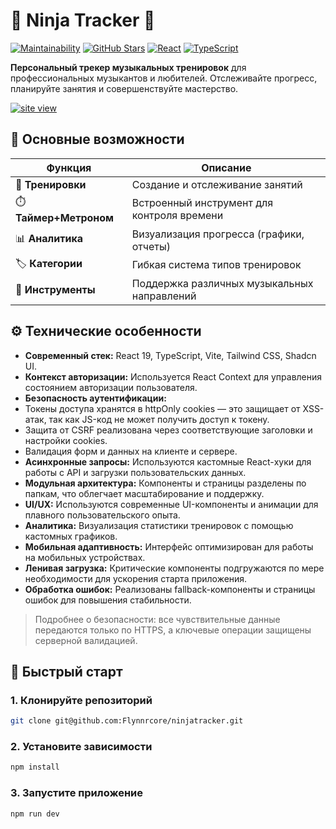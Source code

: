 # 🎵 Ninja Tracker 🎵

[![Maintainability](https://qlty.sh/badges/b6125dc0-85ac-41f3-8270-ae761025c432/maintainability.svg)](https://qlty.sh/gh/Flynnrcore/projects/ninjatracker)
[![GitHub Stars](https://img.shields.io/github/stars/Flynnrcore/ninjatracker?style=social)](https://github.com/Flynnrcore/ninjatracker/stargazers)
[![React](https://img.shields.io/badge/React-19-%2361DAFB)](https://react.dev/)
[![TypeScript](https://img.shields.io/badge/TypeScript-5.0-%233178C6)](https://www.typescriptlang.org/)

**Персональный трекер музыкальных тренировок** для профессиональных музыкантов и любителей.
Отслеживайте прогресс, планируйте занятия и совершенствуйте мастерство.

[![site view](https://i.postimg.cc/hjjqMV1z/temp-Image-QClbe-S.avif)](https://ninjatracker.vercel.app)

## 🌟 Основные возможности

| Функция                | Описание                                    |
| ---------------------- | ------------------------------------------- |
| 🎯 **Тренировки**      | Создание и отслеживание занятий             |
| ⏱️ **Таймер+Метроном** | Встроенный инструмент для контроля времени  |
| 📊 **Аналитика**       | Визуализация прогресса (графики, отчеты)    |
| 🏷️ **Категории**       | Гибкая система типов тренировок             |
| 🎸 **Инструменты**     | Поддержка различных музыкальных направлений |

## ⚙️ Технические особенности

- **Современный стек:**
React 19, TypeScript, Vite, Tailwind CSS, Shadcn UI.
- **Контекст авторизации:**
Используется React Context для управления состоянием авторизации пользователя.
- **Безопасность аутентификации:**
- Токены доступа хранятся в httpOnly cookies — это защищает от XSS-атак, 
  так как JS-код не может получить доступ к токену.
- Защита от CSRF реализована через соответствующие заголовки и настройки cookies.
- Валидация форм и данных на клиенте и сервере.
- **Асинхронные запросы:**
Используются кастомные React-хуки для работы с API и загрузки пользовательских данных.
- **Модульная архитектура:**
Компоненты и страницы разделены по папкам, что облегчает масштабирование и поддержку.
- **UI/UX:**
Используются современные UI-компоненты и анимации для плавного пользовательского опыта.
- **Аналитика:**
Визуализация статистики тренировок с помощью кастомных графиков.
- **Мобильная адаптивность:**
Интерфейс оптимизирован для работы на мобильных устройствах.
- **Ленивая загрузка:**
Критические компоненты подгружаются по мере необходимости для ускорения старта приложения.
- **Обработка ошибок:**
Реализованы fallback-компоненты и страницы ошибок для повышения стабильности.

> Подробнее о безопасности: все чувствительные данные передаются только по HTTPS,
а ключевые операции защищены серверной валидацией.

## 🚀 Быстрый старт

### 1. Клонируйте репозиторий

```bash
git clone git@github.com:Flynnrcore/ninjatracker.git
```

### 2. Установите зависимости

```bash
npm install
```

### 3. Запустите приложение

```bash
npm run dev
```
